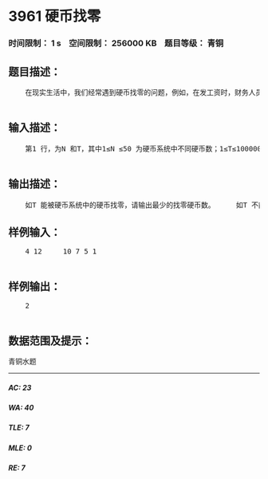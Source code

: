 # 3961 硬币找零   
### 时间限制： 1 s&nbsp;&nbsp;&nbsp;&nbsp;空间限制： 256000 KB&nbsp;&nbsp;&nbsp;&nbsp;题目等级： 青铜  
## 题目描述：  

<pre>
    在现实生活中，我们经常遇到硬币找零的问题，例如，在发工资时，财务人员就需要计算最少的找零硬币数，以便他们能从银行拿回最少的硬币数，并保证能用这些硬币发工资。 我们应该注意到，人民币的硬币系统是100，50，20，10，5，2，1，0.5，0.2，0.1，0.05，0.02，0.01 元，采用这些硬币我们可以对任何一个工资数用贪心算法求出其最少硬币数。但不幸的是：我们可能没有这样一种好的硬币系统，因此用贪心算法不能求出最少的硬币数，甚至有些金钱总数还不能用这些硬币找零。例如，如果硬币系统是40，30，25 元，那么37元就不能用这些硬币找零；95元的最少找零硬币数是3。又如，硬币系统是10，7，5，1元，那么12 元用贪心法得到的硬币数为3，而最少硬币数是2。     你的任务就是：对于任意的硬币系统和一个金钱数，请你编程求出最少的找零硬币数；如果不能用这些硬币找零，请给出一种找零方法，使剩下的钱最少。   

</pre>
  
  
## 输入描述：  

<pre>
    第1 行，为N 和T，其中1≤N ≤50 为硬币系统中不同硬币数；1≤T≤100000 为需要用硬币找零的总数。     第2 行为N 个数值不大于65535 的正整数，它们是硬币系统中各硬币的面值。   

</pre>
  
  
## 输出描述：  

<pre>
    如T 能被硬币系统中的硬币找零，请输出最少的找零硬币数。     如T 不能被硬币系统中的硬币找零，请输出剩下钱数最少的找零方案中的最少硬币数。 
</pre>
  
  
## 样例输入：  

<pre>
    4 12     10 7 5 1  

</pre>
  
  
## 样例输出：  

<pre>
    2  

</pre>
  
  
## 数据范围及提示：  

<pre>
青铜水题
</pre>
  
  
***  

##### AC: 23  
##### WA: 40  
##### TLE: 7  
##### MLE: 0  
##### RE: 7  
